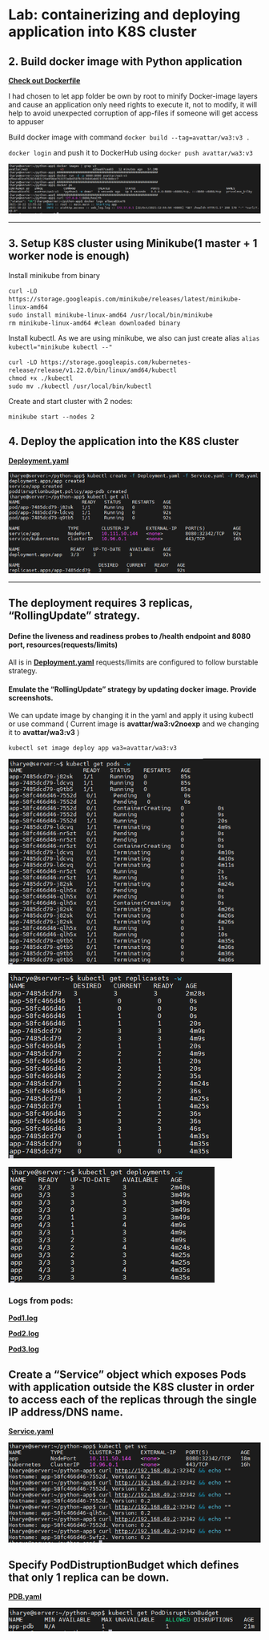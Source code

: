 # Lab: containerizing and deploying application into K8S cluster 
## 2. Build docker image with Python  application
**[Check out Dockerfile](https://github.com/AvaTTaR/python-app/blob/main/Dockerfile "Check out Dockerfile")**

I had chosen to let app folder be own by root to minify Docker-image layers and cause an application only need rights to execute it, not to modify, it will help to avoid unexpected corruption of app-files if someone will get access to appuser

Build docker image with command `docker build --tag=avattar/wa3:v3 . `

`docker login` and push it to DockerHub using `docker push avattar/wa3:v3` 

![](1_Docker_image.png)

---

## 3. Setup K8S cluster using Minikube(1 master + 1 worker node is enough)

Install minikube from binary

```
curl -LO https://storage.googleapis.com/minikube/releases/latest/minikube-linux-amd64
sudo install minikube-linux-amd64 /usr/local/bin/minikube
rm minikube-linux-amd64 #clean downloaded binary
```

Install kubectl. As we are using minikube, we also can just create alias `alias kubectl="minikube kubectl --"`

```
curl -LO https://storage.googleapis.com/kubernetes-release/release/v1.22.0/bin/linux/amd64/kubectl
chmod +x ./kubectl
sudo mv ./kubectl /usr/local/bin/kubectl
```

Create and start cluster with 2 nodes:
```
minikube start --nodes 2
```

## 4. Deploy the application into the K8S cluster

**[Deployment.yaml](https://github.com/AvaTTaR/python-app/blob/main/Deployment.yaml "Check out Deployment.yaml")**


![](2_k8s_deploy.png)


---

## The deployment requires 3 replicas, “RollingUpdate” strategy. 
#### Define the liveness and readiness probes to /health endpoint and 8080 port, resources(requests/limits) 

All is in **[Deployment.yaml](https://github.com/AvaTTaR/python-app/blob/main/Deployment.yaml "Check out Deployment.yaml")** requests/limits are configured to follow burstable strategy. 

#### Emulate the “RollingUpdate” strategy by updating docker image. Provide screenshots. 

We can update image by changing it in the yaml and apply it using kubectl or use command ( Current image is **avattar/wa3:v2noexp** and we changing it to **avattar/wa3:v3** )
```
kubectl set image deploy app wa3=avattar/wa3:v3
```

![](3_1_RollingUpdate_pods.png)

![](3_2_RollingUpdate_rs.png)

![](3_3_RollingUpdate_deploy.png)

### Logs from pods:

**[Pod1.log](https://github.com/AvaTTaR/python-app/blob/main/Week3_Docker_Kubernetes/pod1.log "Check out pod1.log")**

**[Pod2.log](https://github.com/AvaTTaR/python-app/blob/main/Week3_Docker_Kubernetes/pod1.log "Check out pod1.log")**

**[Pod3.log](https://github.com/AvaTTaR/python-app/blob/main/Week3_Docker_Kubernetes/pod1.log "Check out pod1.log")**


## Create a “Service” object which exposes Pods with application outside the K8S cluster in order to access each of the replicas through the single IP address/DNS name.

**[Service.yaml](https://github.com/AvaTTaR/python-app/blob/main/Service.yaml "Check out Service.yaml")**

![](4_svc_curl.png)

## Specify PodDistruptionBudget which defines that only 1 replica can be down. 

**[PDB.yaml](https://github.com/AvaTTaR/python-app/blob/main/PDB.yaml "Check out PDB.yaml")**

![](5_pdb.png)
